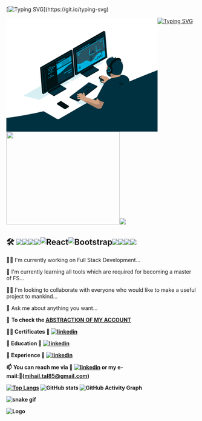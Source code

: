 [![Typing SVG](https://readme-typing-svg.herokuapp.com?font=Timmana&size=25&duration=6000&color=180707&center=true&vCenter=true&lines=%F0%9F%94%97+Hi+I'm+Mihail+Tal!...)](https://git.io/typing-svg) 

[![Typing SVG](https://readme-typing-svg.herokuapp.com?font=Timmana&size=20&duration=6000&color=180707&center=true&vCenter=true&lines=%F0%9F%94%97+Dedicated+F.S.+Developer+and+chess+addict)](https://git.io/typing-svg)
<img src="tal.gif" width="400" align="left" alt="logo">
<img src="https://phoneky.co.uk/thumbs/screensavers/down/games/pacman_1u2pcy2y.gif" width="300" height="245" />![](https://api.visitorbadge.io/api/VisitorHit?user=Tal58f&repo=github-visitors-badge&countColor=%237B1E7A)


## 🛠 <img src="https://img.shields.io/badge/Python-FFD43B?style=for-the-badge&logo=python&logoColor=blue" /><img src="https://img.shields.io/badge/JavaScript-323330?style=for-the-badge&logo=javascript&logoColor=F7DF1E" /><img src="https://img.shields.io/badge/HTML5-E34F26?style=for-the-badge&logo=html5&logoColor=white" /><img src="https://img.shields.io/badge/CSS3-1572B6?style=for-the-badge&logo=css3&logoColor=white" />![React](https://img.shields.io/badge/react-%2320232a.svg?style=for-the-badge&logo=react&logoColor=%2361DAFB)![Bootstrap](https://img.shields.io/badge/bootstrap-%23563D7C.svg?style=for-the-badge&logo=bootstrap&logoColor=white)<img src="https://img.shields.io/badge/SQLite-07405E?style=for-the-badge&logo=sqlite&logoColor=white" /><img src="https://img.shields.io/badge/Linux-FCC624?style=for-the-badge&logo=linux&logoColor=black" /><img src="https://img.shields.io/badge/Jira-0052CC?style=for-the-badge&logo=Jira&logoColor=white" /><img src="https://img.shields.io/badge/Sass-CC6699?style=for-the-badge&logo=sass&logoColor=white" />


👩‍💻  I'm currently working on Full Stack Development...

🧠 I'm currently learning all tools which are required for becoming a master of FS...

👯‍♀️ I'm looking to collaborate with everyone who would like to make a useful project to mankind... 

🤔 Ask me about anything you want...

🔎 <b>To check the<b> [<b>ABSTRACTION OF MY ACCOUNT](https://github.com/Tal58/HTML_CSS_WORKSHOP/tree/master/read_me_file)

:man_student: Certificates 🔗 [![linkedin](https://img.shields.io/badge/linkedin-0A66C2?style=for-the-badge&logo=linkedin&logoColor=white)](https://www.linkedin.com/in/talha-toparl%C4%B1-49055372/details/certifications/)

🏫 Education 🔗 [![linkedin](https://img.shields.io/badge/linkedin-0A66C2?style=for-the-badge&logo=linkedin&logoColor=white)](https://www.linkedin.com/in/talha-toparl%C4%B1-49055372/details/education/)

🏢 Experience 🔗 [![linkedin](https://img.shields.io/badge/linkedin-0A66C2?style=for-the-badge&logo=linkedin&logoColor=white)](https://www.linkedin.com/in/talha-toparl%C4%B1-49055372/)

📫 You can reach me via 🔗 [![linkedin](https://img.shields.io/badge/linkedin-0A66C2?style=for-the-badge&logo=linkedin&logoColor=white)](https://www.linkedin.com/in/talha-toparl%C4%B1-49055372/) or my e-mail:🔗(mihail.tal85@gmail.com)

[![Top Langs](https://github-readme-stats.vercel.app/api/top-langs/?username=Tal58)](https://github.com/Tal58/github-readme-stats)
![GitHub stats](https://github-readme-stats.vercel.app/api?username=Tal58&show_icons=true) 
![GitHub Activity Graph](https://activity-graph.herokuapp.com/graph?username=Tal58)  

![snake gif](https://github.com/bulutluoz/Java-fall-2021/blob/output/github-contribution-grid-snake.gif)

![Logo](https://bigthink.com/wp-content/uploads/2022/01/AdobeStock_236786791.jpeg?lb=1536,864)

